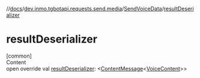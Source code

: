 //[docs](../../../index.md)/[dev.inmo.tgbotapi.requests.send.media](../index.md)/[SendVoiceData](index.md)/[resultDeserializer](result-deserializer.md)



# resultDeserializer  
[common]  
Content  
open override val [resultDeserializer](result-deserializer.md): <[ContentMessage](../../dev.inmo.tgbotapi.types.message.abstracts/-content-message/index.md)<[VoiceContent](../../dev.inmo.tgbotapi.types.message.content.media/-voice-content/index.md)>>  



